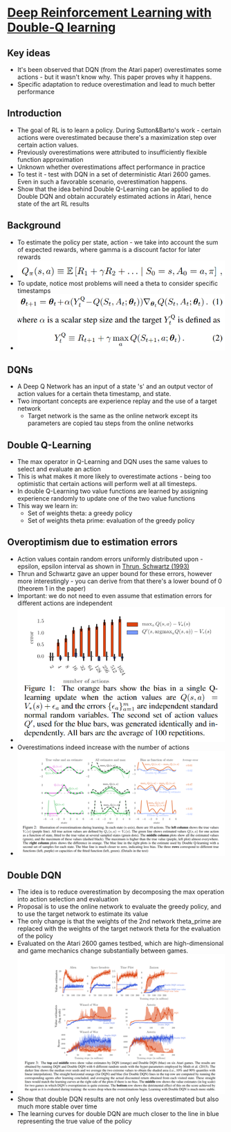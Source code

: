 # [Deep Reinforcement Learning with Double-Q learning](https://arxiv.org/pdf/1509.06461v3.pdf)

## Key ideas
* It's been observed that DQN (from the Atari paper) overestimates some actions - but it wasn't know why. This paper proves why it happens.
* Specific adaptation to reduce overestimation and lead to much better performance

## Introduction
* The goal of RL is to learn a policy. During Sutton&Barto's work - certain actions were overestimated because there's a maximization step over certain action values.
* Previously overestimations were attributed to insufficiently flexible function approximation
* Unknown whether overestimations affect performance in practice
* To test it - test with DQN in a set of deterministic Atari 2600 games. Even in such a favorable scenario, overestimation happens.
* Show that the idea behind Double Q-Learning can be applied to do Double DQN and obtain accurately estimated actions in Atari, hence state of the art RL results

## Background
* To estimate the policy per state, action - we take into account the sum of expected rewards, where gamma is a discount factor for later rewards
* ![](doubledqn-action.png)
* To update, notice most problems will need a theta to consider specific timestamps
* ![](doubledqn-update.png)

## DQNs
* A Deep Q Network has an input of a state 's' and an output vector of action values for a certain theta timestamp, and state.
* Two important concepts are experience replay and the use of a target network
  - Target network is the same as the online network except its parameters are copied tau steps from the online networks

## Double Q-Learning
* The max operator in Q-Learning and DQN uses the same values to select and evaluate an action
* This is what makes it more likely to overestimate actions - being too optimistic that certain actions will perform well at all timesteps.
* In double Q-Learning two value functions are learned by assigning experience randomly to update one of the two value functions
* This way we learn in:
  - Set of weights theta: a greedy policy
  - Set of weights theta prime: evaluation of the greedy policy

## Overoptimism due to estimation errors
* Action values contain random errors uniformly distributed upon -epsilon, epsilon interval as shown in [Thrun, Schwartz (1993)](https://www.ri.cmu.edu/pub_files/pub1/thrun_sebastian_1993_1/thrun_sebastian_1993_1.pdf)
* Thrun and Schwartz gave an upper bound for these errors, however more interestingly - you can derive from that there's a lower bound of 0 (theorem 1 in the paper)
* Important: we do not need to even assume that estimation errors for different actions are independent
* ![](doubledqn-errors.png)
* Overestimations indeed increase with the number of actions
* ![](doubledqn-overestimations.png)

## Double DQN
* The idea is to reduce overestimation by decomposing the max operation into action selection and evaluation
* Proposal is to use the online network to evaluate the greedy policy, and to use the target network to estimate its value
* The only change is that the weights of the 2nd network theta_prime are replaced with the weights of the target network theta for the evaluation of the policy
* Evaluated on the Atari 2600 games testbed, which are high-dimensional and game mechanics change substantially between games.
* ![](doubledqn-results.png)
* Show that double DQN results are not only less overestimated but also much more stable over time
* The learning curves for double DQN are much closer to the line in blue representing the true value of the policy
